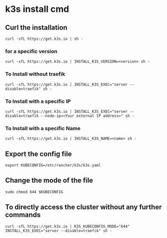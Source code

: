 # k3s install cmd

## Curl the installation
```
curl -sfL https://get.k3s.io | sh -
```
### for a specific version
```
curl -sfL https://get.k3s.io | INSTALL_K3S_VERSION=<version> sh -
```
### To Install without traefik
```
curl -sfL https://get.k3s.io | INSTALL_K3S_EXEC="server --disable=traefik" sh -
```
### To Install with a specific IP
```
curl -sfL https://get.k3s.io | INSTALL_K3S_EXEC="server --disable=traefik --node-ip=<Your external IP address>" sh -
```
### To Install with a specific Name
```
curl -sfL https://get.k3s.io | INSTALL_K3S_NAME=<name> sh -
```

## Export the config file
```
export KUBECONFIG=/etc/rancher/k3s/k3s.yaml
```

## Change the mode of the file 
```
sudo chmod 644 $KUBECONFIG
```

## To directly access the cluster without any further commands 
```
curl -sfL https://get.k3s.io | K3S_KUBECONFIG_MODE="644" INSTALL_K3S_EXEC="server --disable=traefik" sh -
```
